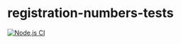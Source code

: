 # registration-numbers-tests

[![Node.js CI](https://github.com/ZeenatA18/registration_numbers_webapp/actions/workflows/node.js.yml/badge.svg)](https://github.com/ZeenatA18/registration_numbers_webapp/actions/workflows/node.js.yml)